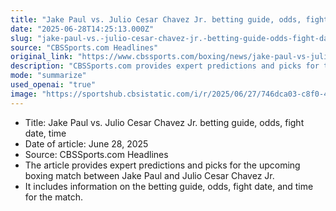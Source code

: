 ```yaml
---
title: "Jake Paul vs. Julio Cesar Chavez Jr. betting guide, odds, fight date, time: Boxing expert predictions, picks"
date: "2025-06-28T14:25:13.000Z"
slug: "jake-paul-vs.-julio-cesar-chavez-jr.-betting-guide-odds-fight-date-time:-boxing-expert-predictions-picks"
source: "CBSSports.com Headlines"
original_link: "https://www.cbssports.com/boxing/news/jake-paul-vs-julio-cesar-chavez-jr-betting-guide-odds-fight-date-time-boxing-expert-predictions-picks/"
description: "CBSSports.com provides expert predictions and picks for the Jake Paul vs. Julio Cesar Chavez Jr. boxing match, including details on the betting guide, odds, fight date, and time."
mode: "summarize"
used_openai: "true"
image: "https://sportshub.cbsistatic.com/i/r/2025/06/27/746dca03-c8f0-4ea2-a9b6-65a39cbff34f/thumbnail/1200x675/5612f462511655f32f2ebfe26c078960/jake-paul-3-imagn.jpg"
---
```


- Title: Jake Paul vs. Julio Cesar Chavez Jr. betting guide, odds, fight date, time
- Date of article: June 28, 2025
- Source: CBSSports.com Headlines
- The article provides expert predictions and picks for the upcoming boxing match between Jake Paul and Julio Cesar Chavez Jr.
- It includes information on the betting guide, odds, fight date, and time for the match.